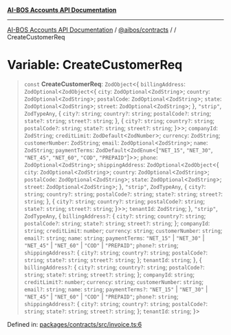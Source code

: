 [**AI-BOS Accounts API Documentation**](../../../README.md)

***

[AI-BOS Accounts API Documentation](../../../README.md) / [@aibos/contracts](../README.md) / [](../README.md) / CreateCustomerReq

# Variable: CreateCustomerReq

> `const` **CreateCustomerReq**: `ZodObject`\<\{ `billingAddress`: `ZodOptional`\<`ZodObject`\<\{ `city`: `ZodOptional`\<`ZodString`\>; `country`: `ZodOptional`\<`ZodString`\>; `postalCode`: `ZodOptional`\<`ZodString`\>; `state`: `ZodOptional`\<`ZodString`\>; `street`: `ZodOptional`\<`ZodString`\>; \}, `"strip"`, `ZodTypeAny`, \{ `city?`: `string`; `country?`: `string`; `postalCode?`: `string`; `state?`: `string`; `street?`: `string`; \}, \{ `city?`: `string`; `country?`: `string`; `postalCode?`: `string`; `state?`: `string`; `street?`: `string`; \}\>\>; `companyId`: `ZodString`; `creditLimit`: `ZodDefault`\<`ZodNumber`\>; `currency`: `ZodString`; `customerNumber`: `ZodString`; `email`: `ZodOptional`\<`ZodString`\>; `name`: `ZodString`; `paymentTerms`: `ZodDefault`\<`ZodEnum`\<\[`"NET_15"`, `"NET_30"`, `"NET_45"`, `"NET_60"`, `"COD"`, `"PREPAID"`\]\>\>; `phone`: `ZodOptional`\<`ZodString`\>; `shippingAddress`: `ZodOptional`\<`ZodObject`\<\{ `city`: `ZodOptional`\<`ZodString`\>; `country`: `ZodOptional`\<`ZodString`\>; `postalCode`: `ZodOptional`\<`ZodString`\>; `state`: `ZodOptional`\<`ZodString`\>; `street`: `ZodOptional`\<`ZodString`\>; \}, `"strip"`, `ZodTypeAny`, \{ `city?`: `string`; `country?`: `string`; `postalCode?`: `string`; `state?`: `string`; `street?`: `string`; \}, \{ `city?`: `string`; `country?`: `string`; `postalCode?`: `string`; `state?`: `string`; `street?`: `string`; \}\>\>; `tenantId`: `ZodString`; \}, `"strip"`, `ZodTypeAny`, \{ `billingAddress?`: \{ `city?`: `string`; `country?`: `string`; `postalCode?`: `string`; `state?`: `string`; `street?`: `string`; \}; `companyId`: `string`; `creditLimit`: `number`; `currency`: `string`; `customerNumber`: `string`; `email?`: `string`; `name`: `string`; `paymentTerms`: `"NET_15"` \| `"NET_30"` \| `"NET_45"` \| `"NET_60"` \| `"COD"` \| `"PREPAID"`; `phone?`: `string`; `shippingAddress?`: \{ `city?`: `string`; `country?`: `string`; `postalCode?`: `string`; `state?`: `string`; `street?`: `string`; \}; `tenantId`: `string`; \}, \{ `billingAddress?`: \{ `city?`: `string`; `country?`: `string`; `postalCode?`: `string`; `state?`: `string`; `street?`: `string`; \}; `companyId`: `string`; `creditLimit?`: `number`; `currency`: `string`; `customerNumber`: `string`; `email?`: `string`; `name`: `string`; `paymentTerms?`: `"NET_15"` \| `"NET_30"` \| `"NET_45"` \| `"NET_60"` \| `"COD"` \| `"PREPAID"`; `phone?`: `string`; `shippingAddress?`: \{ `city?`: `string`; `country?`: `string`; `postalCode?`: `string`; `state?`: `string`; `street?`: `string`; \}; `tenantId`: `string`; \}\>

Defined in: [packages/contracts/src/invoice.ts:6](https://github.com/pohlai88/accounts/blob/48103fb36d28b2b9bfb33472b6de2f719773cde9/packages/contracts/src/invoice.ts#L6)
